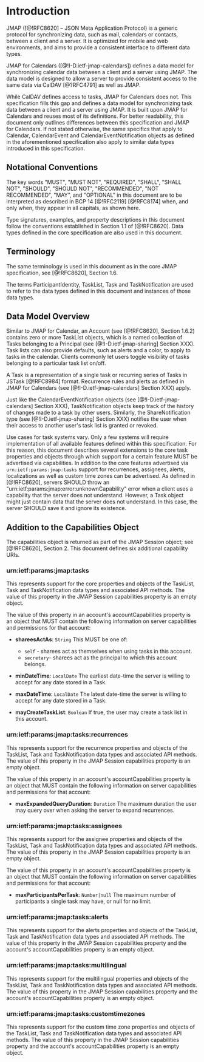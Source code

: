 # Introduction

JMAP ([@!RFC8620] – JSON Meta Application Protocol) is a generic protocol for synchronizing data, such as mail, calendars or contacts, between a client and a server. It is optimized for mobile and web environments, and aims to provide a consistent interface to different data types.

JMAP for Calendars ([@!I-D.ietf-jmap-calendars]) defines a data model for synchronizing calendar data between a client and a server using JMAP. The data model is designed to allow a server to provide consistent access to the same data via CalDAV [@?RFC4791] as well as JMAP.

While CalDAV defines access to tasks, JMAP for Calendars does not. This specification fills this gap and defines a data model for synchronizing task data between a client and a server using JMAP. It is built upon JMAP for Calendars and reuses most of its definitions. For better readability, this document only outlines differences between this specification and JMAP for Calendars. If not stated otherwise, the same specifics that apply to Calendar, CalendarEvent and CalendarEventNotification objects as defined in the aforementioned specification also apply to similar data types introduced in this specification.

## Notational Conventions

The key words "MUST", "MUST NOT", "REQUIRED", "SHALL", "SHALL NOT", "SHOULD", "SHOULD NOT", "RECOMMENDED", "NOT RECOMMENDED", "MAY", and "OPTIONAL" in this document are to be interpreted as described in BCP 14 [@!RFC2119] [@!RFC8174] when, and only when, they appear in all capitals, as shown here.

Type signatures, examples, and property descriptions in this document follow the conventions established in Section 1.1 of [@!RFC8620].  Data types defined in the core specification are also used in this document.

## Terminology

The same terminology is used in this document as in the core JMAP specification, see [@!RFC8620], Section 1.6.

The terms ParticipantIdentity, TaskList, Task and TaskNotification are used to refer to the data types defined in this document and instances of those data types.

## Data Model Overview

Similar to JMAP for Calendar, an Account (see [@!RFC8620], Section 1.6.2) contains zero or more TaskList objects, which is a named collection of Tasks belonging to a Principal (see [@!I-D.ietf-jmap-sharing] Section XXX). Task lists can also provide defaults, such as alerts and a color, to apply to tasks in the calendar. Clients commonly let users toggle visibility of tasks belonging to a particular task list on/off.

A Task is a representation of a single task or recurring series of Tasks in JSTask [@!RFC8984] format. Recurrence rules and alerts as defined in JMAP for Calendars (see [@!I-D.ietf-jmap-calendars] Section XXX) apply.

Just like the CalendarEventNotification objects (see [@!I-D.ietf-jmap-calendars] Section XXX), TaskNotification objects keep track of the history of changes made to a task by other users. Similarly, the ShareNotification type (see [@!I-D.ietf-jmap-sharing] Section XXX) notifies the user when their access to another user's task list is granted or revoked.

Use cases for task systems vary. Only a few systems will require implementation of all available features defined within this specification. For this reason, this document describes several extensions to the core task properties and objects through which support for a certain feature MUST be advertised via capabilities. In addition to the core features advertised via `urn:ietf:params:jmap:tasks` support for recurrences, assignees, alerts, localizations as well as custom time zones can be advertised. As defined in [@!RFC8620], servers SHOULD throw an "urn:ietf:params:jmap:error:unknownCapability" error when a client uses a capability that the server does not understand. However, a Task object might just contain data that the server does not understand. In this case, the server SHOULD save it and ignore its existence.

## Addition to the Capabilities Object

The capabilities object is returned as part of the JMAP Session object; see [@!RFC8620], Section 2. This document defines six additional capability URIs.

### urn:ietf:params:jmap:tasks

This represents support for the core properties and objects of the TaskList, Task and TaskNotification data types and associated API methods. The value of this property in the JMAP Session capabilities property is an empty object.

The value of this property in an account's accountCapabilities property is an object that MUST contain the following information on server capabilities and permissions for that account:

- **shareesActAs**: `String`
  This MUST be one of:

    - `self` - sharees act as themselves when using tasks in this account.
    - `secretary`- sharees act as the principal to which this account belongs.

- **minDateTime**: `LocalDate`
  The earliest date-time the server is willing to accept for any date stored in a Task.
- **maxDateTime**: `LocalDate`
  The latest date-time the server is willing to accept for any date stored in a Task.
- **mayCreateTaskList**: `Boolean`
  If true, the user may create a task list in this account.

### urn:ietf:params:jmap:tasks:recurrences

This represents support for the recurrence properties and objects of the TaskList, Task and TaskNotification data types and associated API methods. The value of this property in the JMAP Session capabilities property is an empty object.

The value of this property in an account's accountCapabilities property is an object that MUST contain the following information on server capabilities and permissions for that account:

- **maxExpandedQueryDuration**: `Duration`
  The maximum duration the user may query over when asking the server to expand recurrences.

### urn:ietf:params:jmap:tasks:assignees

This represents support for the assignee properties and objects of the TaskList, Task and TaskNotification data types and associated API methods. The value of this property in the JMAP Session capabilities property is an empty object.

The value of this property in an account's accountCapabilities property is an object that MUST contain the following information on server capabilities and permissions for that account:

- **maxParticipantsPerTask**: `Number|null`
  The maximum number of participants a single task may have, or null for no limit.

### urn:ietf:params:jmap:tasks:alerts

This represents support for the alerts properties and objects of the TaskList, Task and TaskNotification data types and associated API methods. The value of this property in the JMAP Session capabilities property and the account's accountCapabilities property is an empty object.

### urn:ietf:params:jmap:tasks:multilingual

This represents support for the multilingual properties and objects of the TaskList, Task and TaskNotification data types and associated API methods. The value of this property in the JMAP Session capabilities property and the account's accountCapabilities property is an empty object.

### urn:ietf:params:jmap:tasks:customtimezones

This represents support for the custom time zone properties and objects of the TaskList, Task and TaskNotification data types and associated API methods. The value of this property in the JMAP Session capabilities property and the account's accountCapabilities property is an empty object.
